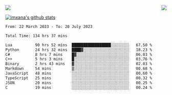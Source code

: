<p>
  <a href="https://count.getloli.com/"><img src="https://count.getloli.com/get/@xana.readme?theme=moebooru-h"></a>
  <img src="https://weather-icon.journeyad.repl.co/@hangzhou?v=1" align="right">
</p>


<a href="https://github.com/imxana"><img align="center" src="https://github-readme-stats.vercel.app/api?username=imxana&show_icons=true&include_all_commits=true&hide_border=tru&custom_title=imxana%27s%20Github%20Stats" alt="imxana's github stats" /></a> 

<!--START_SECTION:waka-->

```txt
From: 22 March 2023 - To: 20 July 2023

Total Time: 134 hrs 37 mins

Lua          90 hrs 52 mins  █████████████████░░░░░░░░   67.50 %
Python       24 hrs 32 mins  ████▓░░░░░░░░░░░░░░░░░░░░   18.23 %
C#           8 hrs 7 mins    █▓░░░░░░░░░░░░░░░░░░░░░░░   06.03 %
C++          5 hrs 3 mins    █░░░░░░░░░░░░░░░░░░░░░░░░   03.76 %
Binary       2 hrs 43 mins   ▓░░░░░░░░░░░░░░░░░░░░░░░░   02.03 %
Markdown     54 mins         ▒░░░░░░░░░░░░░░░░░░░░░░░░   00.68 %
JavaScript   48 mins         ░░░░░░░░░░░░░░░░░░░░░░░░░   00.60 %
TypeScript   25 mins         ░░░░░░░░░░░░░░░░░░░░░░░░░   00.32 %
JSON         20 mins         ░░░░░░░░░░░░░░░░░░░░░░░░░   00.25 %
C            19 mins         ░░░░░░░░░░░░░░░░░░░░░░░░░   00.24 %
```

<!--END_SECTION:waka-->
